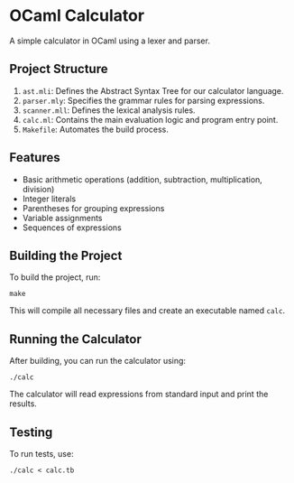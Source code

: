 # OCaml Calculator

A simple calculator in OCaml using a lexer and parser.

## Project Structure

1. `ast.mli`: Defines the Abstract Syntax Tree for our calculator language.
2. `parser.mly`: Specifies the grammar rules for parsing expressions.
3. `scanner.mll`: Defines the lexical analysis rules.
4. `calc.ml`: Contains the main evaluation logic and program entry point.
5. `Makefile`: Automates the build process.

## Features

- Basic arithmetic operations (addition, subtraction, multiplication, division)
- Integer literals
- Parentheses for grouping expressions
- Variable assignments
- Sequences of expressions

## Building the Project

To build the project, run:

```
make
```

This will compile all necessary files and create an executable named `calc`.

## Running the Calculator

After building, you can run the calculator using:

```
./calc
```

The calculator will read expressions from standard input and print the results.

## Testing

To run tests, use:

```
./calc < calc.tb
```
